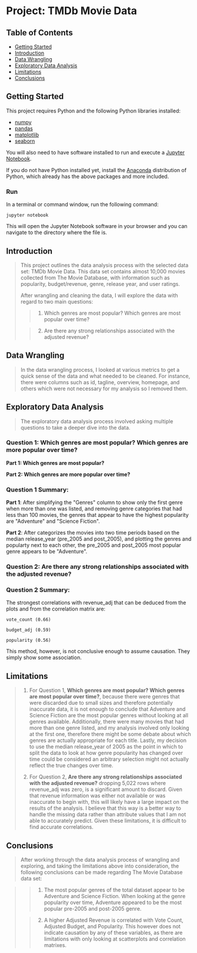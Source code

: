 # Project: TMDb Movie Data

## Table of Contents
<ul>
<li><a href="#getting-started">Getting Started</a></li>
<li><a href="#intro">Introduction</a></li>
<li><a href="#wrangling">Data Wrangling</a></li>
<li><a href="#eda">Exploratory Data Analysis</a></li>
<li><a href="#limitations">Limitations</a></li>
<li><a href="#conclusions">Conclusions</a></li>
</ul>

<a id='getting-started'></a>

## Getting Started

This project requires Python and the following Python libraries installed:

- [numpy](http://www.numpy.org/)
- [pandas](http://pandas.pydata.org/)
- [matplotlib](http://matplotlib.org/)
- [seaborn](https://seaborn.pydata.org/)

You will also need to have software installed to run and execute a [Jupyter Notebook](https://jupyter.org/).

If you do not have Python installed yet, install the [Anaconda](https://www.anaconda.com/download/#macos) distribution of Python, which already has the above packages and more included.

### Run
In a terminal or command window, run the following command:

    jupyter notebook
    
This will open the Jupyter Notebook software in your browser and you can navigate to the directory where the file is.

<a id='intro'></a>

## Introduction

> This project outlines the data analysis process with the selected data set: TMDb Movie Data. This data set contains almost 10,000 movies collected from The Movie Database, with information such as popularity, budget/revenue, genre, release year, and user ratings. 
>
> After wrangling and cleaning the data, I will explore the data with regard to two main questions:
>> 1) Which genres are most popular? Which genres are most popular over time?
>
>> 2) Are there any strong relationships associated with the adjusted revenue?

<a id='wrangling'></a>
## Data Wrangling
> In the data wrangling process, I looked at various metrics to get a quick sense of the data and what needed to be cleaned. For instance, there were columns such as id, tagline, overview, homepage, and others which were not necessary for my analysis so I removed them. 

<a id='eda'></a>
## Exploratory Data Analysis

> The exploratory data analysis process involved asking multiple questions to take a deeper dive into the data.

### Question 1: Which genres are most popular? Which genres are more popular over time?
**Part 1: Which genres are most popular?**

**Part 2: Which genres are more popular over time?**

### Question 1 Summary: 

**Part 1**: After simplifying the "Genres" column to show only the first genre when more than one was listed, and removing genre categories that had less than 100 movies, the genres that appear to have the highest popularity are "Adventure" and "Science Fiction".

**Part 2**: After categorizes the movies into two time periods based on the median release_year (pre_2005 and post_2005), and plotting the genres and popularty next to each other, the pre_2005 and post_2005 most popular genre appears to be "Adventure".

### Question 2: Are there any strong relationships associated with the adjusted revenue?

### Question 2 Summary: 

The strongest correlations with revenue_adj that can be deduced from the plots and from the correlation matrix are:
    
    vote_count (0.66)
    
    budget_adj (0.59)
    
    popularity (0.56)
    
This method, however, is not conclusive enough to assume causation. They simply show some association.

<a id='limitations'></a>
## Limitations

> 1) For Question 1, **Which genres are most popular? Which genres are most popular over time?**, because there were genres that were discarded due to small sizes and therefore potentially inaccurate data, it is not enough to conclude that Adventure and Science Fiction are the most popular genres without looking at all genres available. Additionally, there were many movies that had more than one genre listed, and my analysis involved only looking at the first one, therefore there might be some debate about which genres are actually appropriate for each title. Lastly, my decision to use the median release_year of 2005 as the point in which to split the data to look at how genre popularity has changed over time could be considered an arbitrary selection might not actually reflect the true changes over time.
>
> 2) For Question 2,  **Are there any strong relationships associated with the adjusted revenue?** dropping 5,022 rows where revenue_adj was zero, is a significant amount to discard. Given that revenue information was either not available or was inaccurate to begin with, this will likely have a large impact on the results of the analysis. I believe that this way is a better way to handle the missing data rather than attribute values that I am not able to accurately predict. Given these limitations, it is difficult to find accurate correlations.

<a id='conclusions'></a>
## Conclusions

> After working through the data analysis process of wrangling and exploring, and taking the limitations above into consideration, the following conclusions can be made regarding The Movie Database data set:

>> 1) The most popular genres of the total dataset appear to be Adventure and Science Fiction. When looking at the genre popularity over time, Adventure appeared to be the most popular pre-2005 and post-2005 genre.
>
>> 2) A higher Adjusted Revenue is correlated with Vote Count, Adjusted Budget, and Popularity. This however does not indicate causation by any of these variables, as there are limitations with only looking at scatterplots and correlation matrixes.
